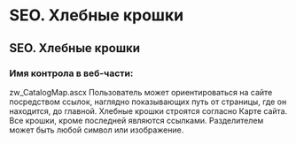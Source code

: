 ﻿---
description: 2.4.7
---
# SEO. Хлебные крошки
## SEO. Хлебные крошки
### Имя контрола в веб-части: 
zw_CatalogMap.ascx
Пользователь может ориентироваться на сайте посредством ссылок, наглядно показывающих путь от страницы, где он находится, до главной. 
Хлебные крошки строятся согласно Карте сайта. Все крошки, кроме последней являются ссылками. Разделителем может быть любой символ или изображение.
